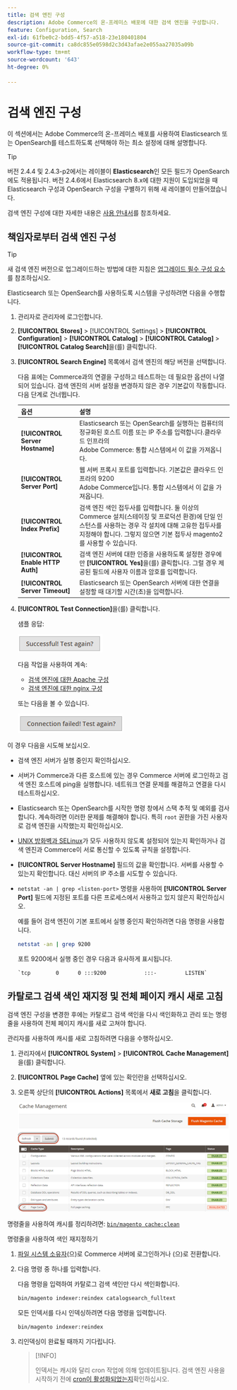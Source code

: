 ```yaml
---
title: 검색 엔진 구성
description: Adobe Commerce의 온-프레미스 배포에 대한 검색 엔진을 구성합니다.
feature: Configuration, Search
exl-id: 61fbe0c2-bdd5-4f57-a518-23e180401804
source-git-commit: ca8dc855e0598d2c3d43afae2e055aa27035a09b
workflow-type: tm+mt
source-wordcount: '643'
ht-degree: 0%

---
```


# 검색 엔진 구성

이 섹션에서는 Adobe Commerce의 온-프레미스 배포를 사용하여 Elasticsearch 또는 OpenSearch를 테스트하도록 선택해야 하는 최소 설정에 대해 설명합니다.

>[!TIP]
>
>버전 2.4.4 및 2.4.3-p2에서는 레이블이 **Elasticsearch**&#x200B;인 모든 필드가 OpenSearch에도 적용됩니다.
>버전 2.4.6에서 Elasticsearch 8.x에 대한 지원이 도입되었을 때 Elasticsearch 구성과 OpenSearch 구성을 구별하기 위해 새 레이블이 만들어졌습니다.

검색 엔진 구성에 대한 자세한 내용은 [사용 안내서](https://experienceleague.adobe.com/docs/commerce-admin/catalog/catalog/search/search-configuration.html)를 참조하세요.

## 책임자로부터 검색 엔진 구성

>[!TIP]
>
>새 검색 엔진 버전으로 업그레이드하는 방법에 대한 지침은 [업그레이드 필수 구성 요소](../../upgrade/prepare/prerequisites.md)를 참조하십시오.

Elasticsearch 또는 OpenSearch를 사용하도록 시스템을 구성하려면 다음을 수행합니다.

1. 관리자로 관리자에 로그인합니다.
1. **[!UICONTROL Stores]** > [!UICONTROL Settings] > **[!UICONTROL Configuration]** > **[!UICONTROL Catalog]** > **[!UICONTROL Catalog]** > **[!UICONTROL Catalog Search]**&#x200B;을(를) 클릭합니다.
1. **[!UICONTROL Search Engine]** 목록에서 검색 엔진의 해당 버전을 선택합니다.

   다음 표에는 Commerce과의 연결을 구성하고 테스트하는 데 필요한 옵션이 나열되어 있습니다. 검색 엔진의 서버 설정을 변경하지 않은 경우 기본값이 작동합니다. 다음 단계로 건너뜁니다.

   | 옵션 | 설명 |
   |--- |--- |
   | **[!UICONTROL Server Hostname]** | Elasticsearch 또는 OpenSearch를 실행하는 컴퓨터의 정규화된 호스트 이름 또는 IP 주소를 입력합니다.클라우드 인프라의 <br>Adobe Commerce: 통합 시스템에서 이 값을 가져옵니다. |
   | **[!UICONTROL Server Port]** | 웹 서버 프록시 포트를 입력합니다. 기본값은 클라우드 인프라의 9200<br>Adobe Commerce입니다. 통합 시스템에서 이 값을 가져옵니다. |
   | **[!UICONTROL Index Prefix]** | 검색 엔진 색인 접두사를 입력합니다. 둘 이상의 Commerce 설치(스테이징 및 프로덕션 환경)에 단일 인스턴스를 사용하는 경우 각 설치에 대해 고유한 접두사를 지정해야 합니다. 그렇지 않으면 기본 접두사 magento2를 사용할 수 있습니다. |
   | **[!UICONTROL Enable HTTP Auth]** | 검색 엔진 서버에 대한 인증을 사용하도록 설정한 경우에만 **[!UICONTROL Yes]**&#x200B;을(를) 클릭합니다. 그럴 경우 제공된 필드에 사용자 이름과 암호를 입력합니다. |
   | **[!UICONTROL Server Timeout]** | Elasticsearch 또는 OpenSearch 서버에 대한 연결을 설정할 때 대기할 시간(초)을 입력합니다. |

1. **[!UICONTROL Test Connection]**&#x200B;을(를) 클릭합니다.

   샘플 응답:

   ![성공](../../assets/configuration/elastic_test-success.png)

   다음 작업을 사용하여 계속:

   - [검색 엔진에 대한 Apache 구성](../../installation/prerequisites/search-engine/configure-apache.md)
   - [검색 엔진에 대한 nginx 구성](../../installation/prerequisites/search-engine/configure-nginx.md)

   또는 다음을 볼 수 있습니다.

   ![실패](../../assets/configuration/elastic_test-fail.png)

이 경우 다음을 시도해 보십시오.

- 검색 엔진 서버가 실행 중인지 확인하십시오.
- 서버가 Commerce과 다른 호스트에 있는 경우 Commerce 서버에 로그인하고 검색 엔진 호스트에 ping을 실행합니다. 네트워크 연결 문제를 해결하고 연결을 다시 테스트하십시오.
- Elasticsearch 또는 OpenSearch를 시작한 명령 창에서 스택 추적 및 예외를 검사합니다. 계속하려면 이러한 문제를 해결해야 합니다. 특히 `root` 권한을 가진 사용자로 검색 엔진을 시작했는지 확인하십시오.
- [UNIX 방화벽과 SELinux](../../installation/prerequisites/search-engine/overview.md#firewall-and-selinux)가 모두 사용하지 않도록 설정되어 있는지 확인하거나 검색 엔진과 Commerce이 서로 통신할 수 있도록 규칙을 설정합니다.
- **[!UICONTROL Server Hostname]** 필드의 값을 확인합니다. 서버를 사용할 수 있는지 확인합니다. 대신 서버의 IP 주소를 시도할 수 있습니다.
- `netstat -an | grep <listen-port>` 명령을 사용하여 **[!UICONTROL Server Port]** 필드에 지정된 포트를 다른 프로세스에서 사용하고 있지 않은지 확인하십시오.

  예를 들어 검색 엔진이 기본 포트에서 실행 중인지 확인하려면 다음 명령을 사용합니다.

  ```bash
  netstat -an | grep 9200
  ```

  포트 9200에서 실행 중인 경우 다음과 유사하게 표시됩니다.

  ```
  `tcp        0      0 :::9200            :::-         LISTEN`
  ```

## 카탈로그 검색 색인 재지정 및 전체 페이지 캐시 새로 고침

검색 엔진 구성을 변경한 후에는 카탈로그 검색 색인을 다시 색인화하고 관리 또는 명령줄을 사용하여 전체 페이지 캐시를 새로 고쳐야 합니다.

관리자를 사용하여 캐시를 새로 고침하려면 다음을 수행하십시오.

1. 관리자에서 **[!UICONTROL System]** > **[!UICONTROL Cache Management]**&#x200B;을(를) 클릭합니다.
1. **[!UICONTROL Page Cache]** 옆에 있는 확인란을 선택하십시오.
1. 오른쪽 상단의 **[!UICONTROL Actions]** 목록에서 **새로 고침**&#x200B;을 클릭합니다.

   ![캐시 관리](../../assets/configuration/refresh-cache.png)

명령줄을 사용하여 캐시를 정리하려면: [`bin/magento cache:clean`](../cli/manage-cache.md#clean-and-flush-cache-types)

명령줄을 사용하여 색인 재지정하기

1. [파일 시스템 소유자](../../installation/prerequisites/file-system/overview.md)(으)로 Commerce 서버에 로그인하거나 (으)로 전환합니다.
1. 다음 명령 중 하나를 입력합니다.

   다음 명령을 입력하여 카탈로그 검색 색인만 다시 색인화합니다.

   ```bash
   bin/magento indexer:reindex catalogsearch_fulltext
   ```

   모든 인덱서를 다시 인덱싱하려면 다음 명령을 입력합니다.

   ```bash
   bin/magento indexer:reindex
   ```

1. 리인덱싱이 완료될 때까지 기다립니다.

   >[!INFO]
   >
   >인덱서는 캐시와 달리 cron 작업에 의해 업데이트됩니다. 검색 엔진 사용을 시작하기 전에 [cron이 활성화되었는지](../cli/configure-cron-jobs.md)확인하십시오.
